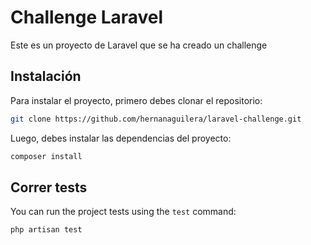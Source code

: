 # Challenge Laravel

Este es un proyecto de Laravel que se ha creado un challenge

## Instalación

Para instalar el proyecto, primero debes clonar el repositorio:

```bash
git clone https://github.com/hernanaguilera/laravel-challenge.git
```

Luego, debes instalar las dependencias del proyecto:

```bash
composer install
```

## Correr tests

You can run the project tests using the `test` command:

```bash
php artisan test
```
